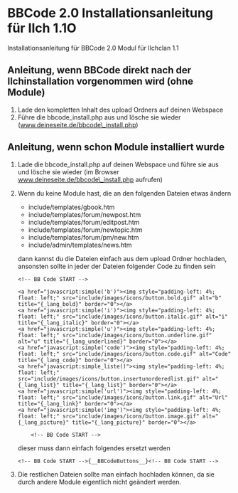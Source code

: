 # BBCode 2.0 Installationsanleitung für Ilch 1.1O
Installationsanleitung für BBCode 2.0 Modul für Ilchclan 1.1

## Anleitung, wenn BBCode direkt nach der Ilchinstallation vorgenommen wird (ohne Module)
1. Lade den kompletten Inhalt des upload Ordners auf deinen Webspace
2. Führe die bbcode\_install.php aus und lösche sie wieder (www.deineseite.de/bbcode\_install.php)

## Anleitung, wenn schon Module installiert wurde
1.  Lade die bbcode\_install.php auf deinen Webspace und führe sie aus und lösche sie wieder (im Browser
    www.deineseite.de/bbcode\_install.php aufrufen)
2.  Wenn du keine Module hast, die an den folgenden Dateien etwas ändern
    * include/templates/gbook.htm
  	* include/templates/forum/newpost.htm
  	* include/templates/forum/editpost.htm
  	* include/templates/forum/newtopic.htm
  	* include/templates/forum/pm/new.htm
  	* include/admin/templates/news.htm
    
	dann kannst du die Dateien einfach aus dem upload Ordner hochladen, ansonsten sollte in jeder der Dateien folgender
	Code zu finden sein
  
	    <!-- BB Code START -->
	      
	    <a href="javascript:simple('b')"><img style="padding-left: 4%; float: left;" src="include/images/icons/button.bold.gif" alt="b" title="{_lang_bold}" border="0"></a>
	    <a href="javascript:simple('i')"><img style="padding-left: 4%; float: left;" src="include/images/icons/button.italic.gif" alt="i" title="{_lang_italic}" border="0"></a>
	    <a href="javascript:simple('u')"><img style="padding-left: 4%; float: left;" src="include/images/icons/button.underline.gif" alt="u" title="{_lang_underlined}" border="0"></a>
	    <a href="javascript:simple('code')"><img style="padding-left: 4%; float: left;" src="include/images/icons/button.code.gif" alt="Code" title="{_lang_code}" border="0"></a>
	    <a href="javascript:simple_liste()"><img style="padding-left: 4%; float: left;" src="include/images/icons/button.insertunorderedlist.gif" alt="{_lang_list}" title="{_lang_list}" border="0"></a>
	    <a href="javascript:simple('url')"><img style="padding-left: 4%; float: left;" src="include/images/icons/button.link.gif" alt="Url" title="{_lang_link}" border="0"></a>
	    <a href="javascript:simple('img')"><img style="padding-left: 4%; float: left;" src="include/images/icons/button.image.gif" alt="{_lang_picture}" title="{_lang_picture}" border="0"></a>
	         
	     	<!-- BB Code START -->

	dieser muss dann einfach folgendes ersetzt werden

		<!-- BB Code START -->{__BBCodeButtons__}<!-- BB Code START -->

3.  Die restlichen Dateien sollte man einfach hochladen können, da sie durch andere Module eigentlich nicht geändert
	werden.